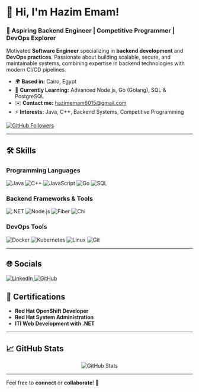 # 👋 Hi, I'm Hazim Emam!

### 🚀 Aspiring Backend Engineer | Competitive Programmer | DevOps Explorer  

Motivated **Software Engineer** specializing in **backend development** and **DevOps practices**. Passionate about building scalable, secure, and maintainable systems, combining expertise in backend technologies with modern CI/CD pipelines.

- 🌍 **Based in:** Cairo, Egypt  
- 🧠 **Currently Learning:** Advanced Node.js, Go (Golang), SQL & PostgreSQL  
- ✉️ **Contact me:** [hazimemam6015@gmail.com](mailto:hazimemam6015@gmail.com)  
- ⚡ **Interests:** Java, C++, Backend Systems, Competitive Programming  

<a href="https://www.github.com/HazimEmam" target="_blank" rel="noreferrer">
  <img src="https://img.shields.io/github/followers/HazimEmam?logo=github&style=for-the-badge&color=blueviolet&labelColor=2c3e50" alt="GitHub Followers" />
</a>

---

## 🛠️ Skills

### **Programming Languages**  
<p align="left">
  <img src="https://img.shields.io/badge/Java-ED8B00?style=for-the-badge&logo=java&logoColor=white" alt="Java" />
  <img src="https://img.shields.io/badge/C++-00599C?style=for-the-badge&logo=cplusplus&logoColor=white" alt="C++" />
  <img src="https://img.shields.io/badge/JavaScript-F7DF1E?style=for-the-badge&logo=javascript&logoColor=black" alt="JavaScript" />
  <img src="https://img.shields.io/badge/Go-00ADD8?style=for-the-badge&logo=go&logoColor=white" alt="Go" />
  <img src="https://img.shields.io/badge/SQL-4479A1?style=for-the-badge&logo=postgresql&logoColor=white" alt="SQL" />
</p>

### **Backend Frameworks & Tools**  
<p align="left">
  <img src="https://img.shields.io/badge/.NET-512BD4?style=for-the-badge&logo=dotnet&logoColor=white" alt=".NET" />
  <img src="https://img.shields.io/badge/Node.js-339933?style=for-the-badge&logo=nodedotjs&logoColor=white" alt="Node.js" />
  <img src="https://img.shields.io/badge/Fiber-00ADD8?style=for-the-badge&logo=go&logoColor=white" alt="Fiber" />
  <img src="https://img.shields.io/badge/Chi-00ADD8?style=for-the-badge&logo=go&logoColor=white" alt="Chi" />
</p>

### **DevOps Tools**  
<p align="left">
  <img src="https://img.shields.io/badge/Docker-2496ED?style=for-the-badge&logo=docker&logoColor=white" alt="Docker" />
  <img src="https://img.shields.io/badge/Kubernetes-326CE5?style=for-the-badge&logo=kubernetes&logoColor=white" alt="Kubernetes" />
  <img src="https://img.shields.io/badge/Linux-FCC624?style=for-the-badge&logo=linux&logoColor=black" alt="Linux" />
  <img src="https://img.shields.io/badge/Git-F05032?style=for-the-badge&logo=git&logoColor=white" alt="Git" />
</p>

---

## 🌐 Socials

<p align="left">
  <a href="https://www.linkedin.com/in/hazim-emam-5874a9208/" target="_blank" rel="noreferrer">
    <img src="https://img.shields.io/badge/LinkedIn-0A66C2?style=for-the-badge&logo=linkedin&logoColor=white" alt="LinkedIn" />
  </a>
  <a href="https://www.github.com/HazimEmam" target="_blank" rel="noreferrer">
    <img src="https://img.shields.io/badge/GitHub-171515?style=for-the-badge&logo=github&logoColor=white" alt="GitHub" />
  </a>
</p>


## 📜 Certifications

- **Red Hat OpenShift Developer**  
- **Red Hat System Administration**  
- **ITI Web Development with .NET**

---

## 📈 GitHub Stats  

<p align="center">
  <img src="https://github-readme-stats.vercel.app/api?username=HazimEmam&show_icons=true&theme=radical" alt="GitHub Stats" />
</p>

---

Feel free to **connect** or **collaborate**! 🚀
